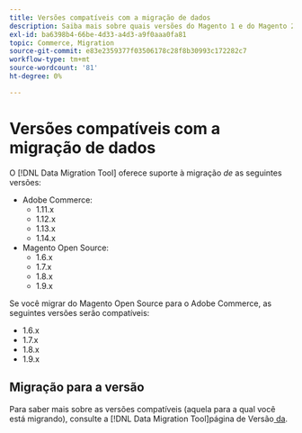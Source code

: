 ```yaml
---
title: Versões compatíveis com a migração de dados
description: Saiba mais sobre quais versões do Magento 1 e do Magento 2 o  [!DNL Data Migration Tool] aceita.
exl-id: ba6398b4-66be-4d33-a4d3-a9f0aaa0fa81
topic: Commerce, Migration
source-git-commit: e83e2359377f03506178c28f8b30993c172282c7
workflow-type: tm+mt
source-wordcount: '81'
ht-degree: 0%

---
```


# Versões compatíveis com a migração de dados

O [!DNL Data Migration Tool] oferece suporte à migração _de_ as seguintes versões:

* Adobe Commerce:
   * 1.11.x
   * 1.12.x
   * 1.13.x
   * 1.14.x
* Magento Open Source:
   * 1.6.x
   * 1.7.x
   * 1.8.x
   * 1.9.x

Se você migrar do Magento Open Source para o Adobe Commerce, as seguintes versões serão compatíveis:

* 1.6.x
* 1.7.x
* 1.8.x
* 1.9.x

## Migração para a versão

Para saber mais sobre as versões compatíveis (aquela para a qual você está migrando), consulte a [!DNL Data Migration Tool]página de Versão[&#x200B; da &#x200B;](https://github.com/magento/data-migration-tool/releases).
